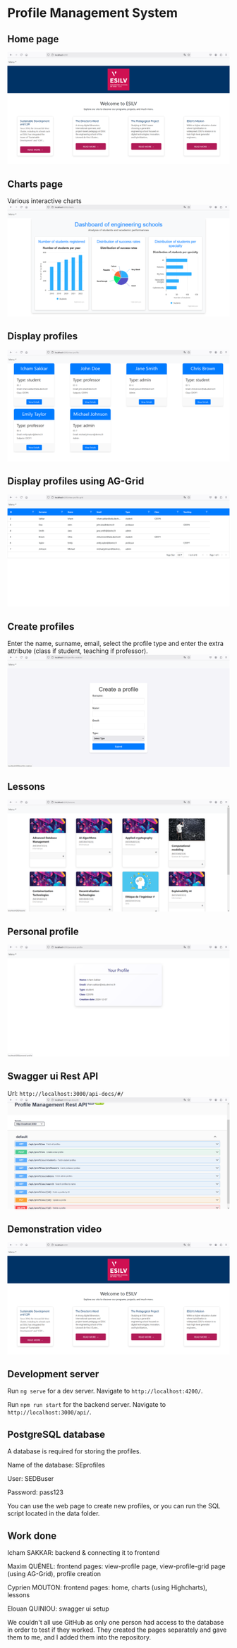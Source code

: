 # Profile Management System

## Home page
![home](data/home_page_screenshot.png)

## Charts page
Various interactive charts
![charts](data/charts_page_screenshot.png)

## Display profiles
![profiles](data/view_profile_page_screenshot.png)

## Display profiles using AG-Grid
![profiles](data/view_profile_grid_page_screenshot.png)

## Create profiles
Enter the name, surname, email, select the profile type and enter the extra attribute (class if student, teaching if professor).
![profile creation](data/profile_creation_page_screenshot.png)

## Lessons
![lessons](data/lessons_page_screenshot.png)

## Personal profile
![profile](data/personal_profile_page_screenshot.png)

## Swagger ui Rest API
Url: `http://localhost:3000/api-docs/#/`
![swagger ui](data/swagger_ui_rest_api_page_screenshot.png)

## Demonstration video
[![Watch the video](data/home_page_screenshot.png)](https://www.youtube.com/watch?v=7rh6hXcvxtg)

## Development server
Run `ng serve` for a dev server. Navigate to `http://localhost:4200/`.

Run `npm run start` for the backend server. Navigate to `http://localhost:3000/api/`.

## PostgreSQL database
A database is required for storing the profiles.

Name of the database: SEprofiles

User: SEDBuser

Password: pass123

You can use the web page to create new profiles, or you can run the SQL script located in the data folder.

## Work done
Icham SAKKAR: backend & connecting it to frontend

Maxim QUÉNEL: frontend pages: view-profile page, view-profile-grid page (using AG-Grid), profile creation

Cyprien MOUTON: frontend pages: home, charts (using Highcharts), lessons

Elouan QUINIOU: swagger ui setup

We couldn't all use GitHub as only one person had access to the database in order to test if they worked.
They created the pages separately and gave them to me, and I added them into the repository.
